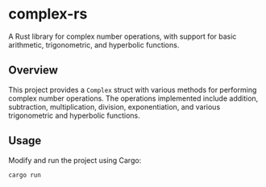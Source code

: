 # complex-rs

A Rust library for complex number operations, with support for basic arithmetic, trigonometric, and hyperbolic functions.

## Overview

This project provides a `Complex` struct with various methods for performing complex number operations. The operations implemented include addition, subtraction, multiplication, division, exponentiation, and various trigonometric and hyperbolic functions.

## Usage

Modify and run the project using Cargo:
```sh
cargo run
```